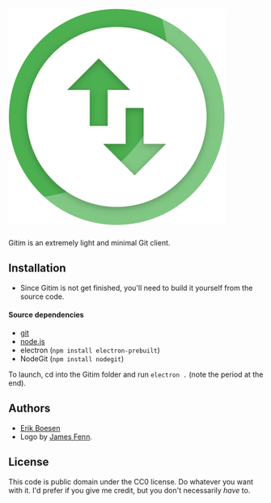 # ![Gitim logo](logo.png)

Gitim is an extremely light and minimal Git client.

## Installation
* Since Gitim is not get finished, you'll need to build it yourself from the source code.

#### Source dependencies
* [git](https://git-scm.com/downloads)
* [node.js](https://nodejs.org/en/download)
* electron (`npm install electron-prebuilt`)
* NodeGit (`npm install nodegit`)

To launch, cd into the Gitim folder and run `electron .` (note the period at the end).

## Authors
* [Erik Boesen](https://github.com/ErikBoesen)
* Logo by [James Fenn](https://github.com/TheAndroidMaster).

## License
This code is public domain under the CC0 license. Do whatever you want with it. I'd prefer if you give me credit, but you don't necessarily _have_ to.